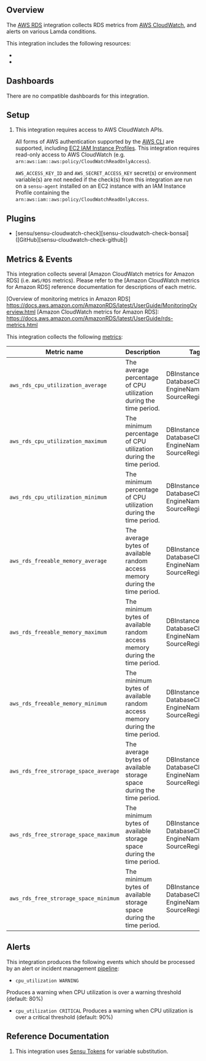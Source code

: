 ## Overview

<!-- Sensu Integration description; supports markdown -->

The [AWS RDS] integration collects RDS metrics from [AWS CloudWatch], and alerts on various Lamda conditions.

<!-- Provide a high level overview of the integration contents (e.g. checks, filters, mutators, handlers, assets, etc) -->

This integration includes the following resources:

* [AWS RDS]: https://aws.amazon.com/rds/
* [AWS CloudWatch]: https://aws.amazon.com/cloudwatch/


## Dashboards

<!-- List of compatible dashboards w/ screenshots (supports png, jpeg, and gif images; relative paths only; e.g. `![](img/dashboard-1.png)` )-->

<!-- This integration is compatible with the [{{dashboard_name}}][{{dashboard_link}}] (included w/ [Sensu Plus][sensu-plus]). -->

<!-- ![](img/dashboard.png) -->

There are no compatible dashboards for this integration.

## Setup

<!-- Sensu Integration setup instructions, including Sensu agent configuration and external component configuration -->
<!-- EXAMPLE: what configuration (if any) is required in a third-party service to enable monitoring? -->
1. This integration requires access to AWS CloudWatch APIs.

   All forms of AWS authentication supported by the [AWS CLI] are supported, including [EC2 IAM Instance Profiles]. This integration requires read-only access to AWS CloudWatch (e.g. `arn:aws:iam::aws:policy/CloudWatchReadOnlyAccess`).

   `AWS_ACCESS_KEY_ID` and `AWS_SECRET_ACCESS_KEY` secret(s) or environment variable(s) are not needed if the check(s) from this integration are run on a `sensu-agent` installed on an EC2 instance with an IAM Instance Profile containing the `arn:aws:iam::aws:policy/CloudWatchReadOnlyAccess`.

[AWS CLI]: https://aws.amazon.com/cli/
[EC2 IAM Instance Profiles]: https://docs.aws.amazon.com/IAM/latest/UserGuide/id_roles_use_switch-role-ec2_instance-profiles.html

## Plugins

<!-- Links to any Sensu Integration dependencies (i.e. Sensu Plugins) -->
- [sensu/sensu-cloudwatch-check][sensu-cloudwatch-check-bonsai] ([GitHub][sensu-cloudwatch-check-github])

## Metrics & Events

This integration collects several [Amazon CloudWatch metrics for Amazon RDS] (i.e. `AWS/RDS` metrics).
Please refer to the [Amazon CloudWatch metrics for Amazon RDS] reference documentation for descriptions of each metric.

[Overview of monitoring metrics in Amazon RDS] https://docs.aws.amazon.com/AmazonRDS/latest/UserGuide/MonitoringOverview.html
[Amazon CloudWatch metrics for Amazon RDS]: https://docs.aws.amazon.com/AmazonRDS/latest/UserGuide/rds-metrics.html

<!-- List of all metrics or events collected by this integration. -->

This integration collects the following [metrics]:

| **Metric name** | **Description** | **Tags** |
|-----------------|-----------------|----------|
| `aws_rds_cpu_utilization_average` | The average percentage of CPU utilization during the time period. | DBInstanceIdentifier, DatabaseClass, EngineName, SourceRegion |
| `aws_rds_cpu_utilization_maximum` | The minimum percentage of CPU utilization during the time period. | DBInstanceIdentifier, DatabaseClass, EngineName, SourceRegion |
| `aws_rds_cpu_utilization_minimum` | The minimum percentage of CPU utilization during the time period. | DBInstanceIdentifier, DatabaseClass, EngineName, SourceRegion |
| `aws_rds_freeable_memory_average` | The average bytes of available random access memory during the time period. | DBInstanceIdentifier, DatabaseClass, EngineName, SourceRegion |
| `aws_rds_freeable_memory_maximum` | The minimum bytes of available random access memory during the time period. | DBInstanceIdentifier, DatabaseClass, EngineName, SourceRegion |
| `aws_rds_freeable_memory_minimum` | The minimum bytes of available random access memory during the time period. | DBInstanceIdentifier, DatabaseClass, EngineName, SourceRegion |
| `aws_rds_free_strorage_space_average` | The average bytes of available storage space during the time period. | DBInstanceIdentifier, DatabaseClass, EngineName, SourceRegion |
| `aws_rds_free_strorage_space_maximum` | The minimum bytes of available storage space during the time period. | DBInstanceIdentifier, DatabaseClass, EngineName, SourceRegion |
| `aws_rds_free_strorage_space_minimum` | The minimum bytes of available storage space during the time period. | DBInstanceIdentifier, DatabaseClass, EngineName, SourceRegion |

## Alerts

<!-- List of all alerts generated by this integration. -->

This integration produces the following events which should be processed by an alert or incident management [pipeline]:

* `cpu_utilization WARNING`

Produces a warning when CPU utilization is over a warning threshold (default: 80%)
* `cpu_utilization CRITICAL`
Produces a warning when CPU utilization is over a critical threshold (default: 90%)


## Reference Documentation

<!-- Please provide links to any relevant reference documentation to help users learn more and/or troubleshoot this integration; specifically including any third-party software documentation. -->

1. This integration uses [Sensu Tokens][tokens] for variable substitution.

<!-- Links -->
[check]: https://docs.sensu.io/sensu-go/latest/observability-pipeline/observe-schedule/checks/
[asset]: https://docs.sensu.io/sensu-go/latest/plugins/assets/
[subscription]: https://docs.sensu.io/sensu-go/latest/observability-pipeline/observe-schedule/subscriptions/
[subscriptions]: https://docs.sensu.io/sensu-go/latest/observability-pipeline/observe-schedule/subscriptions/
[agents]: https://docs.sensu.io/sensu-go/latest/observability-pipeline/observe-schedule/agent/
[annotation]: https://docs.sensu.io/sensu-go/latest/observability-pipeline/observe-schedule/agent/#general-configuration-flags
[plugins]: https://docs.sensu.io/sensu-go/latest/plugins/
[metrics]: https://docs.sensu.io/sensu-go/latest/observability-pipeline/observe-schedule/metrics/
[handler]: https://docs.sensu.io/sensu-go/latest/observability-pipeline/observe-process/handlers/
[pipeline]: https://docs.sensu.io/sensu-go/latest/observability-pipeline/observe-process/pipelines/
[secret]: https://docs.sensu.io/sensu-go/latest/operations/manage-secrets/secrets/
[secrets]: https://docs.sensu.io/sensu-go/latest/operations/manage-secrets/secrets/
[tokens]: https://docs.sensu.io/sensu-go/latest/observability-pipeline/observe-schedule/tokens/
[sensu-plus]: https://sensu.io/features/analytics
[{{dashboard-link}}]: #
[{{asset_name}}-bonsai]: #
[{{asset_name}}-github]: #
